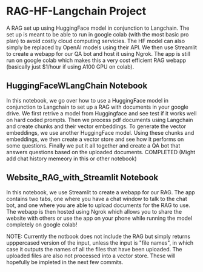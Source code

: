 # RAG-HF-Langchain Project
A RAG set up using HuggingFace model in conjunction to Langchain. The set up is meant to be able to run in google colab (with the most basic pro plan) to avoid costly cloud computing servicies. The HF model can also simply be replaced by OpenAI models using their API.
We then use Streamlit to create a webapp for our QA bot and host it using Ngrok. The app is still run on google colab which makes this a very cost efficient RAG webapp (basically just $1/hour if using A100 GPU on colab).

## HuggingFaceWLangChain Notebook
In this notebook, we go over how to use a HuggingFace model in conjunction to Langchain to set up a RAG with documents in your google drive. We first retrive a model from Huggingface and see test if it works well on hard coded prompts. Then we process pdf documents using Langchain and create chunks and their vector embeddings. To generate the vector embeddings, we use another HuggingFace model. Using these chunks and embeddings, we then create a vector store and see how it performs on some questions. Finally we put it all together and create a QA bot that answers questions based on the uploaded documents. COMPLETED (Might add chat history memeory in this or other notebook)

## Website_RAG_with_Streamlit Notebook
In this notebook, we use Streamlit to create a webapp for our RAG. The app contains two tabs, one where you have a chat window to talk to the chat bot, and one where you are able to upload documents for the RAG to use. The webapp is then hosted using Ngrok which allows you to share the website with others or use the app on your phone while running the model completely on google colab!

NOTE: Currently the notbook does not include the RAG but simply returns upppercased version of the input, unless the input is "file names", in which case it outputs the names of all the files that have been uploaded. The uploaded files are also not processed into a vector store. These will hopefully be impleted in the next few commits.
